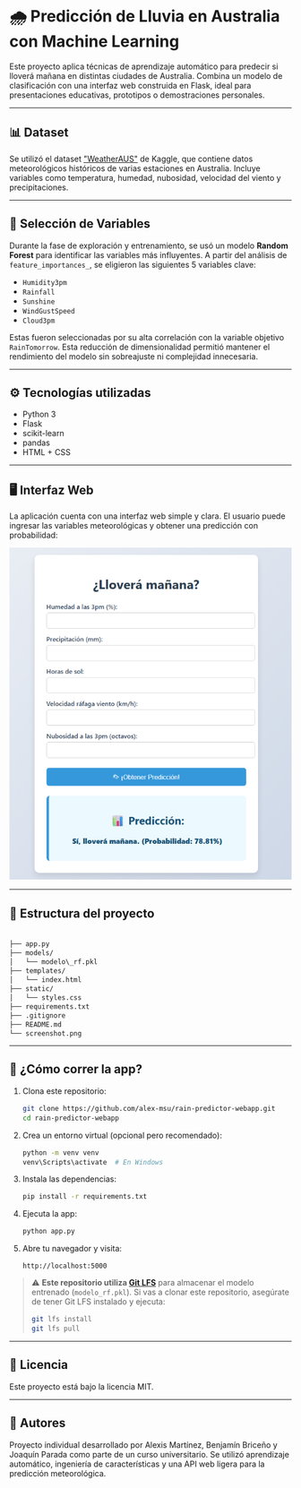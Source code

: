 # 🌧️ Predicción de Lluvia en Australia con Machine Learning

Este proyecto aplica técnicas de aprendizaje automático para predecir si lloverá mañana en distintas ciudades de Australia. Combina un modelo de clasificación con una interfaz web construida en Flask, ideal para presentaciones educativas, prototipos o demostraciones personales.

---

## 📊 Dataset

Se utilizó el dataset ["WeatherAUS"](https://www.kaggle.com/datasets/trisha2094/weatheraus) de Kaggle, que contiene datos meteorológicos históricos de varias estaciones en Australia. Incluye variables como temperatura, humedad, nubosidad, velocidad del viento y precipitaciones.

---

## 🧠 Selección de Variables

Durante la fase de exploración y entrenamiento, se usó un modelo **Random Forest** para identificar las variables más influyentes. A partir del análisis de `feature_importances_`, se eligieron las siguientes 5 variables clave:

- `Humidity3pm`
- `Rainfall`
- `Sunshine`
- `WindGustSpeed`
- `Cloud3pm`

Estas fueron seleccionadas por su alta correlación con la variable objetivo `RainTomorrow`. Esta reducción de dimensionalidad permitió mantener el rendimiento del modelo sin sobreajuste ni complejidad innecesaria.

---

## ⚙️ Tecnologías utilizadas

- Python 3
- Flask
- scikit-learn
- pandas
- HTML + CSS

---

## 🖥️ Interfaz Web

La aplicación cuenta con una interfaz web simple y clara. El usuario puede ingresar las variables meteorológicas y obtener una predicción con probabilidad:

![screenshot](screenshot.png)

---

## 📁 Estructura del proyecto

```

├── app.py
├── models/
│   └── modelo\_rf.pkl
├── templates/
│   └── index.html
├── static/
│   └── styles.css
├── requirements.txt
├── .gitignore
├── README.md
└── screenshot.png

````

---

## 🚀 ¿Cómo correr la app?

1. Clona este repositorio:
   ```bash
   git clone https://github.com/alex-msu/rain-predictor-webapp.git
   cd rain-predictor-webapp

2. Crea un entorno virtual (opcional pero recomendado):

   ```bash
   python -m venv venv
   venv\Scripts\activate  # En Windows
   ```

3. Instala las dependencias:

   ```bash
   pip install -r requirements.txt
   ```

4. Ejecuta la app:

   ```bash
   python app.py
   ```

5. Abre tu navegador y visita:

   ```
   http://localhost:5000
   ```

> ⚠️ **Este repositorio utiliza [Git LFS](https://git-lfs.github.com/)** para almacenar el modelo entrenado (`modelo_rf.pkl`).
> Si vas a clonar este repositorio, asegúrate de tener Git LFS instalado y ejecuta:
>
> ```bash
> git lfs install
> git lfs pull
> ```

---

## 📄 Licencia

Este proyecto está bajo la licencia MIT.

---

## 👤 Autores

Proyecto individual desarrollado por Alexis Martínez, Benjamín Briceño y Joaquín Parada como parte de un curso universitario. Se utilizó aprendizaje automático, ingeniería de características y una API web ligera para la predicción meteorológica.
